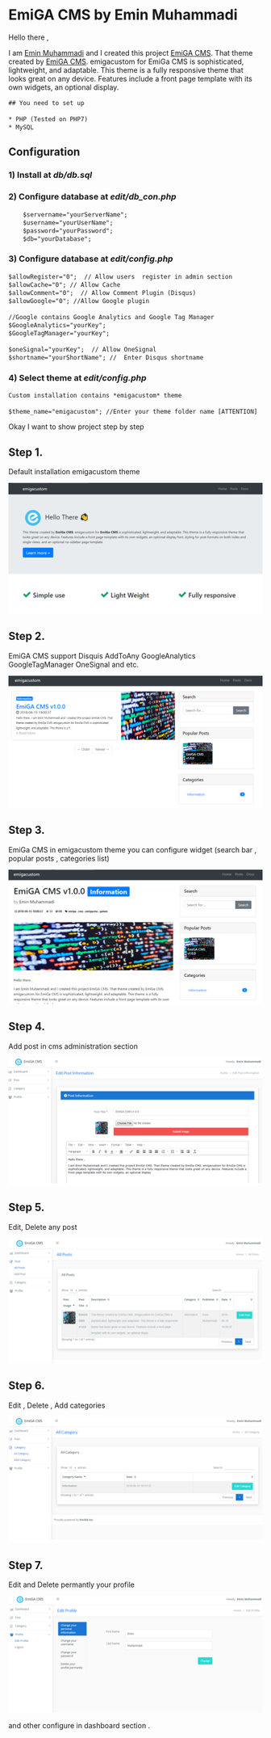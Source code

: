 # EmiGA CMS by Emin Muhammadi


Hello there ,

I am [Emin Muhammadi](https://www.facebook.com/emiga.mohammadi) and I created this project [EmiGA CMS](https://getemigacms.ml). That theme created by [EmiGA CMS](https://getemigacms.ml). emigacustom for EmiGa CMS is sophisticated, lightweight, and adaptable. This theme is a fully responsive theme that looks great on any device. Features include a front page template with its own widgets, an optional display.

```
## You need to set up

* PHP (Tested on PHP7)
* MySQL

```
## Configuration
### 1) Install at *db/db.sql*
### 2) Configure database at *edit/db_con.php*
```
	$servername="yourServerName";
	$username="yourUserName";
	$password="yourPassword";
	$db="yourDatabase";
```
### 3) Configure database at *edit/config.php*
```
$allowRegister="0";  // Allow users  register in admin section
$allowCache="0"; // Allow Cache
$allowComment="0";  // Allow Comment Plugin (Disqus)
$allowGoogle="0"; //Allow Google plugin

//Google contains Google Analytics and Google Tag Manager
$GoogleAnalytics="yourKey"; 
$GoogleTagManager="yourKey"; 

$oneSignal="yourKey";  // Allow OneSignal
$shortname="yourShortName"; //  Enter Disqus shortname

```
### 4) Select theme at *edit/config.php*
```
Custom installation contains *emigacustom* theme

$theme_name="emigacustom"; //Enter your theme folder name [ATTENTION]
```

Okay I want to show project step by step

## Step 1.      
Default installation emigacustom theme

![step1](img/1.png)

## Step 2.
EmiGA CMS support Disquis AddToAny GoogleAnalytics GoogleTagManager OneSignal and etc.

![stel2](img/2.png)

## Step 3.
EmiGa CMS in emigacustom theme you can configure widget (search bar , popular posts , categories list)

![step3](img/3.png)

## Step 4.
Add post in cms administration section 

![step4](img/4.png)

## Step 5.  
Edit, Delete any post

![step5](img/5.png)

## Step 6.
Edit , Delete , Add categories

![step6](img/6.png)

## Step 7. 
Edit and Delete permantly your profile

![step7](img/7.png)

and other configure in dashboard section .
